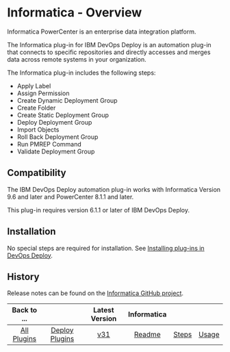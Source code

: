
# Informatica - Overview

Informatica PowerCenter is an enterprise data integration platform.

The Informatica plug-in for IBM DevOps Deploy is an automation plug-in that connects to specific repositories and directly accesses and merges data across remote systems in your organization.

The Informatica plug-in includes the following steps:

* Apply Label
* Assign Permission
* Create Dynamic Deployment Group
* Create Folder
* Create Static Deployment Group
* Deploy Deployment Group
* Import Objects
* Roll Back Deployment Group
* Run PMREP Command
* Validate Deployment Group

## Compatibility

The IBM DevOps Deploy automation plug-in works with Informatica Version 9.6 and later and PowerCenter 8.1.1 and later.

This plug-in requires version 6.1.1 or later of IBM DevOps Deploy.

## Installation

No special steps are required for installation. See [Installing plug-ins in DevOps Deploy](https://community.ibm.com/community/user/wasdevops/blogs/laurel-dickson-bull1/2022/06/13/install-plugins "Installing plug-ins in DevOps Deploy").

## History

Release notes can be found on the [Informatica GitHub project](https://github.com/IBM-UrbanCode/Informatica-UCD).

|Back to ...||Latest Version|Informatica |||
| :---: | :---: | :---: | :---: | :---: | :---: |
|[All Plugins](../../index.md)|[Deploy Plugins](../README.md)|[v31](https://github.com/UrbanCode/Informatica-UCD/releases/download/31/Informatica-UCD-v31.ad2156b.zip)|[Readme](README.md)|[Steps](steps.md)|[Usage](usage.md)|
